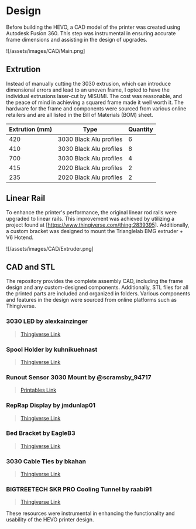 # Design
Before building the HEVO, a CAD model of the printer was created using Autodesk Fusion 360. This step was instrumental in ensuring accurate frame dimensions and assisting in the design of upgrades.

![/assets/images/CAD/Main.png]

## Extrution
Instead of manually cutting the 3030 extrusion, which can introduce dimensional errors and lead to an uneven frame, I opted to have the individual extrusions laser-cut by MISUMI. The cost was reasonable, and the peace of mind in achieving a squared frame made it well worth it. The hardware for the frame and components were sourced from various online retailers and are all listed in the Bill of Materials (BOM) sheet.

| Extrution (mm) | Type | Quantity |
| ------------- | ------------- | ------------- |
| 420 | 3030 Black Alu profiles | 6 |
| 410 | 3030 Black Alu profiles | 8 |
| 700 | 3030 Black Alu profiles | 4 |
| 415 | 2020 Black Alu profiles | 2 |
| 235 | 2020 Black Alu profiles | 2 |

## Linear Rail
To enhance the printer's performance, the original linear rod rails were upgraded to linear rails. This improvement was achieved by utilizing a project found at [https://www.thingiverse.com/thing:2839395]. Additionally, a custom bracket was designed to mount the Trianglelab BMG extruder + V6 Hotend.

![/assets/images/CAD/Extruder.png]

## CAD and STL
The repository provides the complete assembly CAD, including the frame design and any custom-designed components. Additionally, STL files for all the printed parts are included and organized in folders. Various components and features in the design were sourced from online platforms such as Thingiverse.

### 3030 LED by alexkainzinger 
>[Thingiverse Link](https://www.thingiverse.com/thing:3542857)

### Spool Holder by kuhnikuehnast 
> [Thingiverse Link](https://www.thingiverse.com/thing:3155344)

### Runout Sensor 3030 Mount by @scramsby_94717 
> [Printables Link](https://www.printables.com/model/110622-bigtreetech-smart-filament-sensor-3030-mount)

### RepRap Display by jmdunlap01
> [Thingiverse Link](https://www.thingiverse.com/thing:4787976)

### Bed Bracket by EagleB3
> [Thingiverse Link](https://www.thingiverse.com/thing:3656358)

### 3030 Cable Ties by bkahan
> [Thingiverse Link](https://www.thingiverse.com/thing:4384503)

### BIGTREETECH SKR PRO Cooling Tunnel by raabi91 
> [Thingiverse Link](https://www.thingiverse.com/thing:3747006)

These resources were instrumental in enhancing the functionality and usability of the HEVO printer design.